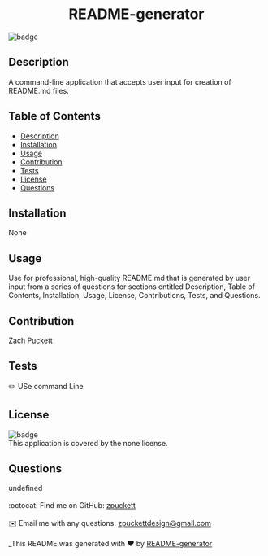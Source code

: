 
<h1 align="center"> README-generator </h1>
  
![badge](https://img.shields.io/badge/license-none-brightgreen)<br />
## Description
A command-line application that accepts user input for creation of README.md files.
## Table of Contents
- [Description](#description)
- [Installation](#installation)
- [Usage](#usage)
- [Contribution](#contributing)
- [Tests](#tests)
- [License](#license)
- [Questions](#questions)
## Installation
None
## Usage
Use for professional, high-quality README.md that is generated by user input from a series of questions for sections entitled Description, Table of Contents, Installation, Usage, License, Contributions, Tests, and Questions.
## Contribution
Zach Puckett
## Tests
✏️ USe command Line
## License
![badge](https://img.shields.io/badge/license-none-brightgreen)
<br />
This application is covered by the none license. 
## Questions
 undefined<br />
<br />
:octocat: Find me on GitHub: [zpuckett](https://github.com/zpuckett)<br />
<br />
✉️ Email me with any questions: zpuckettdesign@gmail.com<br /><br />
_This README was generated with ❤️ by [README-generator](https://github.com/zpuckett/README-generator) 
    